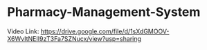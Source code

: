 # Pharmacy-Management-System
Video Link: https://drive.google.com/file/d/1sXdGMOOV-X6WvItNEII9zT3Fa7SZNucx/view?usp=sharing
